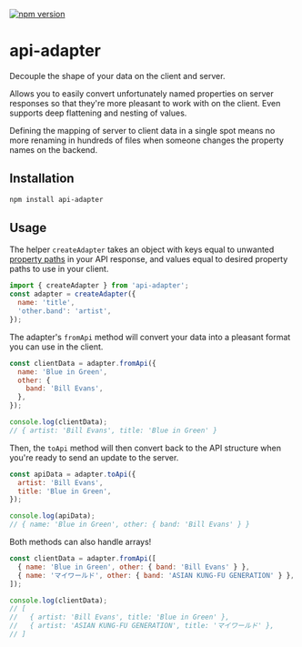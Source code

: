 [![npm version](https://badge.fury.io/js/api-adapter.svg)](https://badge.fury.io/js/api-adapter)

# api-adapter
Decouple the shape of your data on the client and server.

Allows you to easily convert unfortunately named properties on server responses so that they're more pleasant to work with on the client. Even supports deep flattening and nesting of values.

Defining the mapping of server to client data in a single spot means no more renaming in hundreds of files when someone changes the property names on the backend.

## Installation

```bash
npm install api-adapter
```

## Usage

The helper `createAdapter` takes an object with keys equal to unwanted [property paths](https://lodash.com/docs#get) in your API response, and values equal to desired property paths to use in your client.

```javascript
import { createAdapter } from 'api-adapter';
const adapter = createAdapter({
  name: 'title',
  'other.band': 'artist',
});
```

The adapter's `fromApi` method will convert your data into a pleasant format you can use in the client.

```javascript
const clientData = adapter.fromApi({
  name: 'Blue in Green',
  other: {
    band: 'Bill Evans',
  },
});

console.log(clientData);
// { artist: 'Bill Evans', title: 'Blue in Green' }
```

Then, the `toApi` method will then convert back to the API structure when you're ready to send an update to the server.

```javascript
const apiData = adapter.toApi({
  artist: 'Bill Evans',
  title: 'Blue in Green',
});

console.log(apiData);
// { name: 'Blue in Green', other: { band: 'Bill Evans' } }
```

Both methods can also handle arrays!

```javascript
const clientData = adapter.fromApi([
  { name: 'Blue in Green', other: { band: 'Bill Evans' } },
  { name: 'マイワールド', other: { band: 'ASIAN KUNG-FU GENERATION' } },
]);

console.log(clientData);
// [
//   { artist: 'Bill Evans', title: 'Blue in Green' },
//   { artist: 'ASIAN KUNG-FU GENERATION', title: 'マイワールド' },
// ]
```
